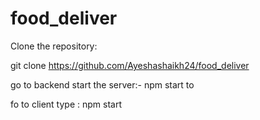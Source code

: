 # food_deliver
Clone the repository:

git clone https://github.com/Ayeshashaikh24/food_deliver

go to backend start the server:- npm start to

fo to client type : npm start
